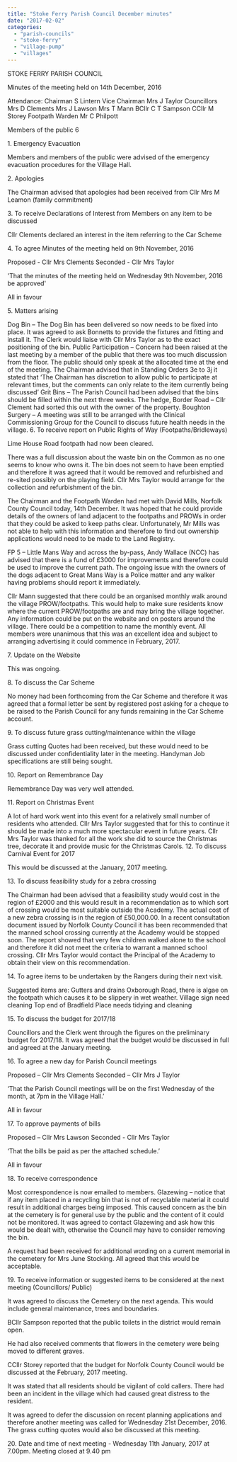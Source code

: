 ```yaml
---
title: "Stoke Ferry Parish Council December minutes"
date: "2017-02-02"
categories: 
  - "parish-councils"
  - "stoke-ferry"
  - "village-pump"
  - "villages"
---
```


STOKE FERRY PARISH COUNCIL

Minutes of the meeting held on 14th December, 2016

Attendance: Chairman S Lintern Vice Chairman Mrs J Taylor Councillors Mrs D Clements Mrs J Lawson Mrs T Mann BCllr C T Sampson CCllr M Storey Footpath Warden Mr C Philpott

Members of the public 6

1\. Emergency Evacuation

Members and members of the public were advised of the emergency evacuation procedures for the Village Hall.

2\. Apologies

The Chairman advised that apologies had been received from Cllr Mrs M Leamon (family commitment)

3\. To receive Declarations of Interest from Members on any item to be discussed

Cllr Clements declared an interest in the item referring to the Car Scheme

4\. To agree Minutes of the meeting held on 9th November, 2016

Proposed - Cllr Mrs Clements Seconded - Cllr Mrs Taylor

'That the minutes of the meeting held on Wednesday 9th November, 2016 be approved'

All in favour

5\. Matters arising

Dog Bin – The Dog Bin has been delivered so now needs to be fixed into place. It was agreed to ask Bonnetts to provide the fixtures and fitting and install it. The Clerk would liaise with Cllr Mrs Taylor as to the exact positioning of the bin. Public Participation – Concern had been raised at the last meeting by a member of the public that there was too much discussion from the floor. The public should only speak at the allocated time at the end of the meeting. The Chairman advised that in Standing Orders 3e to 3j it stated that ‘The Chairman has discretion to allow public to participate at relevant times, but the comments can only relate to the item currently being discussed’ Grit Bins – The Parish Council had been advised that the bins should be filled within the next three weeks. The hedge, Border Road – Cllr Clement had sorted this out with the owner of the property. Boughton Surgery – A meeting was still to be arranged with the Clinical Commissioning Group for the Council to discuss future health needs in the village. 6. To receive report on Public Rights of Way (Footpaths/Bridleways)

Lime House Road footpath had now been cleared.

There was a full discussion about the waste bin on the Common as no one seems to know who owns it. The bin does not seem to have been emptied and therefore it was agreed that it would be removed and refurbished and re-sited possibly on the playing field. Cllr Mrs Taylor would arrange for the collection and refurbishment of the bin.

The Chairman and the Footpath Warden had met with David Mills, Norfolk County Council today, 14th December. It was hoped that he could provide details of the owners of land adjacent to the footpaths and PROWs in order that they could be asked to keep paths clear. Unfortunately, Mr Mills was not able to help with this information and therefore to find out ownership applications would need to be made to the Land Registry.

FP 5 – Little Mans Way and across the by-pass, Andy Wallace (NCC) has advised that there is a fund of £3000 for improvements and therefore could be used to improve the current path. The ongoing issue with the owners of the dogs adjacent to Great Mans Way is a Police matter and any walker having problems should report it immediately.

Cllr Mann suggested that there could be an organised monthly walk around the village PROW/footpaths. This would help to make sure residents know where the current PROW/footpaths are and may bring the village together. Any information could be put on the website and on posters around the village. There could be a competition to name the monthly event. All members were unanimous that this was an excellent idea and subject to arranging advertising it could commence in February, 2017.

7\. Update on the Website

This was ongoing.

8\. To discuss the Car Scheme

No money had been forthcoming from the Car Scheme and therefore it was agreed that a formal letter be sent by registered post asking for a cheque to be raised to the Parish Council for any funds remaining in the Car Scheme account.

9\. To discuss future grass cutting/maintenance within the village

Grass cutting Quotes had been received, but these would need to be discussed under confidentiality later in the meeting. Handyman Job specifications are still being sought.

10\. Report on Remembrance Day

Remembrance Day was very well attended.

11\. Report on Christmas Event

A lot of hard work went into this event for a relatively small number of residents who attended. Cllr Mrs Taylor suggested that for this to continue it should be made into a much more spectacular event in future years. Cllr Mrs Taylor was thanked for all the work she did to source the Christmas tree, decorate it and provide music for the Christmas Carols. 12. To discuss Carnival Event for 2017

This would be discussed at the January, 2017 meeting.

13\. To discuss feasibility study for a zebra crossing

The Chairman had been advised that a feasibility study would cost in the region of £2000 and this would result in a recommendation as to which sort of crossing would be most suitable outside the Academy. The actual cost of a new zebra crossing is in the region of £50,000.00. In a recent consultation document issued by Norfolk County Council it has been recommended that the manned school crossing currently at the Academy would be stopped soon. The report showed that very few children walked alone to the school and therefore it did not meet the criteria to warrant a manned school crossing. Cllr Mrs Taylor would contact the Principal of the Academy to obtain their view on this recommendation.

14\. To agree items to be undertaken by the Rangers during their next visit.

Suggested items are: Gutters and drains Oxborough Road, there is algae on the footpath which causes it to be slippery in wet weather. Village sign need cleaning Top end of Bradfield Place needs tidying and cleaning

15\. To discuss the budget for 2017/18

Councillors and the Clerk went through the figures on the preliminary budget for 2017/18. It was agreed that the budget would be discussed in full and agreed at the January meeting.

16\. To agree a new day for Parish Council meetings

Proposed – Cllr Mrs Clements Seconded – Cllr Mrs J Taylor

‘That the Parish Council meetings will be on the first Wednesday of the month, at 7pm in the Village Hall.’

All in favour

17\. To approve payments of bills

Proposed – Cllr Mrs Lawson Seconded - Cllr Mrs Taylor

‘That the bills be paid as per the attached schedule.’

All in favour

18\. To receive correspondence

Most correspondence is now emailed to members. Glazewing – notice that if any item placed in a recycling bin that is not of recyclable material it could result in additional charges being imposed. This caused concern as the bin at the cemetery is for general use by the public and the content of it could not be monitored. It was agreed to contact Glazewing and ask how this would be dealt with, otherwise the Council may have to consider removing the bin.

A request had been received for additional wording on a current memorial in the cemetery for Mrs June Stocking. All agreed that this would be acceptable.

19\. To receive information or suggested items to be considered at the next meeting (Councillors/ Public)

It was agreed to discuss the Cemetery on the next agenda. This would include general maintenance, trees and boundaries.

BCllr Sampson reported that the public toilets in the district would remain open.

He had also received comments that flowers in the cemetery were being moved to different graves.

CCllr Storey reported that the budget for Norfolk County Council would be discussed at the February, 2017 meeting.

It was stated that all residents should be vigilant of cold callers. There had been an incident in the village which had caused great distress to the resident.

It was agreed to defer the discussion on recent planning applications and therefore another meeting was called for Wednesday 21st December, 2016. The grass cutting quotes would also be discussed at this meeting.

20\. Date and time of next meeting - Wednesday 11th January, 2017 at 7.00pm. Meeting closed at 9.40 pm
